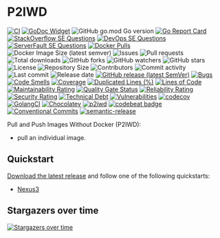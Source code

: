 # P2IWD

[![CI](https://github.com/030/p2iwd/workflows/Go/badge.svg?event=push)](https://github.com/030/p2iwd/actions?query=workflow%3AGo)
[![GoDoc Widget]][godoc]
![GitHub go.mod Go version](https://img.shields.io/github/go-mod/go-version/030/p2iwd?logo=go)
[![Go Report Card](https://goreportcard.com/badge/github.com/030/p2iwd)](https://goreportcard.com/report/github.com/030/p2iwd)
[![StackOverflow SE Questions](https://img.shields.io/stackexchange/stackoverflow/t/p2iwd.svg?logo=stackoverflow)](https://stackoverflow.com/tags/p2iwd)
[![DevOps SE Questions](https://img.shields.io/stackexchange/devops/t/p2iwd.svg?logo=stackexchange)](https://devops.stackexchange.com/tags/p2iwd)
[![ServerFault SE Questions](https://img.shields.io/stackexchange/serverfault/t/p2iwd.svg?logo=serverfault)](https://serverfault.com/tags/p2iwd)
[![Docker Pulls](https://img.shields.io/docker/pulls/utrecht/p2iwd?logo=docker&logoColor=white)](https://hub.docker.com/r/utrecht/p2iwd)
![Docker Image Size (latest semver)](https://img.shields.io/docker/image-size/utrecht/p2iwd?logo=docker&logoColor=white&sort=semver)
![Issues](https://img.shields.io/github/issues-raw/030/p2iwd.svg)
![Pull requests](https://img.shields.io/github/issues-pr-raw/030/p2iwd.svg)
![Total downloads](https://img.shields.io/github/downloads/030/p2iwd/total.svg)
![GitHub forks](https://img.shields.io/github/forks/030/p2iwd?label=fork&style=plastic)
![GitHub watchers](https://img.shields.io/github/watchers/030/p2iwd?style=plastic)
![GitHub stars](https://img.shields.io/github/stars/030/p2iwd?style=plastic)
![License](https://img.shields.io/github/license/030/p2iwd.svg)
![Repository Size](https://img.shields.io/github/repo-size/030/p2iwd.svg)
![Contributors](https://img.shields.io/github/contributors/030/p2iwd.svg)
![Commit activity](https://img.shields.io/github/commit-activity/m/030/p2iwd.svg)
![Last commit](https://img.shields.io/github/last-commit/030/p2iwd.svg)
![Release date](https://img.shields.io/github/release-date/030/p2iwd.svg)
[![GitHub release (latest SemVer)](https://img.shields.io/github/v/release/030/p2iwd?logo=github&sort=semver)](https://github.com/030/p2iwd/releases/latest)
[![Bugs](https://sonarcloud.io/api/project_badges/measure?project=030_p2iwd&metric=bugs)](https://sonarcloud.io/dashboard?id=030_p2iwd)
[![Code Smells](https://sonarcloud.io/api/project_badges/measure?project=030_p2iwd&metric=code_smells)](https://sonarcloud.io/dashboard?id=030_p2iwd)
[![Coverage](https://sonarcloud.io/api/project_badges/measure?project=030_p2iwd&metric=coverage)](https://sonarcloud.io/dashboard?id=030_p2iwd)
[![Duplicated Lines (%)](https://sonarcloud.io/api/project_badges/measure?project=030_p2iwd&metric=duplicated_lines_density)](https://sonarcloud.io/dashboard?id=030_p2iwd)
[![Lines of Code](https://sonarcloud.io/api/project_badges/measure?project=030_p2iwd&metric=ncloc)](https://sonarcloud.io/dashboard?id=030_p2iwd)
[![Maintainability Rating](https://sonarcloud.io/api/project_badges/measure?project=030_p2iwd&metric=sqale_rating)](https://sonarcloud.io/dashboard?id=030_p2iwd)
[![Quality Gate Status](https://sonarcloud.io/api/project_badges/measure?project=030_p2iwd&metric=alert_status)](https://sonarcloud.io/dashboard?id=030_p2iwd)
[![Reliability Rating](https://sonarcloud.io/api/project_badges/measure?project=030_p2iwd&metric=reliability_rating)](https://sonarcloud.io/dashboard?id=030_p2iwd)
[![Security Rating](https://sonarcloud.io/api/project_badges/measure?project=030_p2iwd&metric=security_rating)](https://sonarcloud.io/dashboard?id=030_p2iwd)
[![Technical Debt](https://sonarcloud.io/api/project_badges/measure?project=030_p2iwd&metric=sqale_index)](https://sonarcloud.io/dashboard?id=030_p2iwd)
[![Vulnerabilities](https://sonarcloud.io/api/project_badges/measure?project=030_p2iwd&metric=vulnerabilities)](https://sonarcloud.io/dashboard?id=030_p2iwd)
[![codecov](https://codecov.io/gh/030/p2iwd/branch/main/graph/badge.svg)](https://codecov.io/gh/030/p2iwd)
[![GolangCI](https://golangci.com/badges/github.com/golangci/golangci-web.svg)](https://golangci.com/r/github.com/030/p2iwd)
[![Chocolatey](https://img.shields.io/chocolatey/dt/p2iwd)](https://chocolatey.org/packages/p2iwd)
[![p2iwd](https://snapcraft.io//p2iwd/badge.svg)](https://snapcraft.io/p2iwd)
[![codebeat badge](https://codebeat.co/badges/f4aa5086-a4d5-41cd-893a-5da816ee9107)](https://codebeat.co/projects/github-com-030-p2iwd-main)
[![Conventional Commits](https://img.shields.io/badge/Conventional%20Commits-1.0.0-%23FE5196?logo=conventionalcommits&logoColor=white)](https://conventionalcommits.org)
[![semantic-release](https://img.shields.io/badge/%20%20%F0%9F%93%A6%F0%9F%9A%80-semantic--release-e10079.svg)](https://github.com/semantic-release/semantic-release)

[godoc]: https://godoc.org/github.com/030/p2iwd
[godoc widget]: https://godoc.org/github.com/030/p2iwd?status.svg

Pull and Push Images Without Docker (P2IWD):

- pull an individual image.

## Quickstart

[Download the latest release](https://github.com/030/p2iwd/releases/tag/v1.0.2)
and follow one of the following quickstarts:

- [Nexus3](./docs/quickstarts/NEXUS3.md)

## Stargazers over time

[![Stargazers over time](https://starchart.cc/030/p2iwd.svg)](https://starchart.cc/030/p2iwd)
